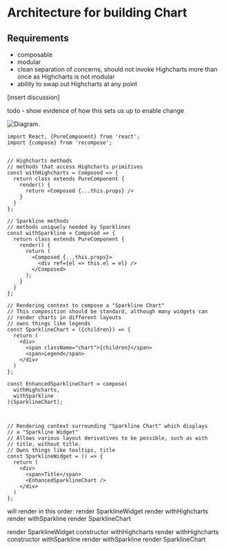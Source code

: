 
# Architecture for building Chart 

## Requirements

* composable
* modular
* clean separation of concerns, should not invoke Highcharts more than once as Highcharts is not modular
* ability to swap out Highcharts at any point

[insert discussion]


todo - show evidence of how this sets us up to enable change 

![Diagram]('./chart-architecture-composition.png').

```
import React, {PureComponent} from 'react';
import {compose} from 'recompose';


// Highcharts methods 
// methods that access Highcharts primitives
const withHighcharts = Composed => {
  return class extends PureComponent {
    render() {
      return <Composed {...this.props} />
    }
  }
};

// Sparkline methods
// methods uniquely needed by Sparklines
const withSparkline = Composed => {
  return class extends PureComponent {
    render() {
      return (
        <Composed {...this.props}>
          <div ref={el => this.el = el} />
        </Composed>
      );
    }
  }
};

// Rendering context to compose a "Sparkline Chart"  
// This composition should be standard, although many widgets can 
// render charts in different layouts
// owns things like legends
const SparklineChart = ({children}) => {
  return (
    <div>
      <span className="chart">{children}</span>
      <span>Legend</span>
    </div>
  )
};

const EnhancedSparklineChart = compose(
  withHighcharts,
  withSparkline
)(SparklineChart);



// Rendering context surrounding "Sparkline Chart" which displays
// a "Sparkline Widget" 
// Allows various layout derivatives to be possible, such as with
// title, without title.
// Owns things like tooltips, title
const SparklineWidget = () => {
  return (
    <div>
      <span>Title</span>
      <EnhancedSparklineChart />
    </div>
  )
};
```


will render in this order:
render SparklineWidget
render withHighcharts
render withSparkline
render SparklineChart


render SparklineWidget
constructor withHighcharts
render withHighcharts
constructor withSparkline
render withSparkline
render SparklineChart
